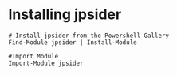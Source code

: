 # Installing jpsider

    # Install jpsider from the Powershell Gallery
    Find-Module jpsider | Install-Module

    #Import Module
    Import-Module jpsider
